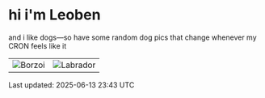 # hi i'm Leoben

and i like dogs—so have some random dog pics that change whenever my CRON feels like it

|  |  |
|--------|----------|
| ![Borzoi](https://random-dog-vercel.vercel.app/api/random-borzoi?v=1749858220) | ![Labrador](https://random-dog-vercel.vercel.app/api/random-labrador?v=1749858220) |

Last updated: 2025-06-13 23:43 UTC
